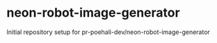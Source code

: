 # neon-robot-image-generator

Initial repository setup for pr-poehali-dev/neon-robot-image-generator